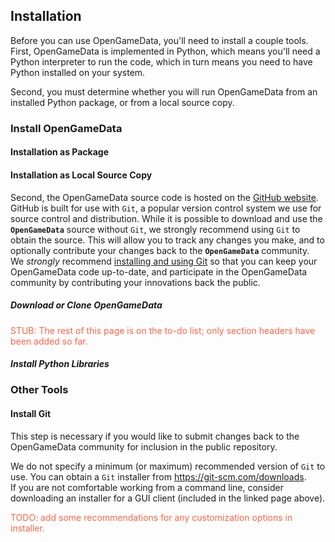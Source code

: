 ## Installation

Before you can use OpenGameData, you'll need to install a couple tools.
First, OpenGameData is implemented in Python, which means you'll need a Python interpreter to run the code, which in turn means you need to have Python installed on your system.

Second, you must determine whether you will run OpenGameData from an installed Python package, or from a local source copy.

### Install OpenGameData

#### Installation as Package

#### Installation as Local Source Copy

Second, the OpenGameData source code is hosted on the [GitHub website](www.github.com/opengamedata/).
GitHub is built for use with `Git`, a popular version control system we use for source control and distribution.
While it is possible to download and use the **`OpenGameData`** source without `Git`, we strongly recommend using `Git` to obtain the source.
This will allow you to track any changes you make, and to optionally contribute your changes back to the **`OpenGameData`** community.  
We *strongly* recommend [installing and using Git](#install-git) so that you can keep your OpenGameData code up-to-date, and participate in the OpenGameData community by contributing your innovations back the public.

##### Download or Clone OpenGameData

<font style="color:tomato">STUB: The rest of this page is on the to-do list; only section headers have been added so far.</font>

##### Install Python Libraries

### Other Tools

#### Install Git

This step is necessary if you would like to submit changes back to the OpenGameData community for inclusion in the public repository.

We do not specify a minimum (or maximum) recommended version of `Git` to use.
You can obtain a `Git` installer from <https://git-scm.com/downloads>.  
If you are not comfortable working from a command line, consider downloading an installer for a GUI client (included in the linked page above).  

<font style='color:tomato'>TODO: add some recommendations for any customization options in installer.</font>  
